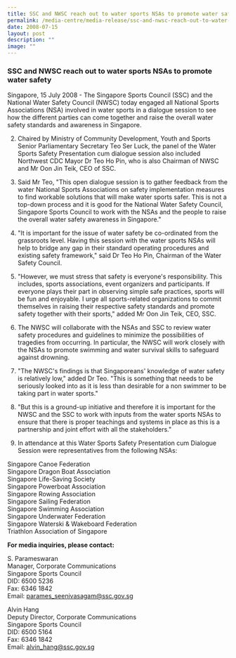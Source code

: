 ```yaml
---
title: SSC and NWSC reach out to water sports NSAs to promote water safety
permalink: /media-centre/media-release/ssc-and-nwsc-reach-out-to-water-sports-nsas-to-promote-water-safety/
date: 2008-07-15
layout: post
description: ""
image: ""
---
```

### **SSC and NWSC reach out to water sports NSAs to promote water safety**

Singapore, 15 July 2008 - The Singapore Sports Council (SSC) and the National Water Safety Council (NWSC) today engaged all National Sports Associations (NSA) involved in water sports in a dialogue session to see how the different parties can come together and raise the overall water safety standards and awareness in Singapore.

2. Chaired by Ministry of Community Development, Youth and Sports Senior Parliamentary Secretary Teo Ser Luck, the panel of the Water Sports Safety Presentation cum dialogue session also included Northwest CDC Mayor Dr Teo Ho Pin, who is also Chairman of NWSC and Mr Oon Jin Teik, CEO of SSC.

3. Said Mr Teo, "This open dialogue session is to gather feedback from the water National Sports Associations on safety implementation measures to find workable solutions that will make water sports safer. This is not a top-down process and it is good for the National Water Safety Council, Singapore Sports Council to work with the NSAs and the people to raise the overall water safety awareness in Singapore."

4. "It is important for the issue of water safety be co-ordinated from the grassroots level. Having this session with the water sports NSAs will help to bridge any gap in their standard operating procedures and existing safety framework," said Dr Teo Ho Pin, Chairman of the Water Safety Council.

5. "However, we must stress that safety is everyone's responsibility. This includes, sports associations, event organizers and participants. If everyone plays their part in observing simple safe practices, sports will be fun and enjoyable. I urge all sports-related organizations to commit themselves in raising their respective safety standards and promote safety together with their sports," added Mr Oon Jin Teik, CEO, SSC.

6. The NWSC will collaborate with the NSAs and SSC to review water safety procedures and guidelines to minimize the possibilities of tragedies from occurring. In particular, the NWSC will work closely with the NSAs to promote swimming and water survival skills to safeguard against drowning.

7. "The NWSC's findings is that Singaporeans' knowledge of water safety is relatively low," added Dr Teo. "This is something that needs to be seriously looked into as it is less than desirable for a non swimmer to be taking part in water sports."

8. "But this is a ground-up initiative and therefore it is important for the NWSC and the SSC to work with inputs from the water sports NSAs to ensure that there is proper teachings and systems in place as this is a partnership and joint effort with all the stakeholders."

9. In attendance at this Water Sports Safety Presentation cum Dialogue Session were representatives from the following NSAs:

Singapore Canoe Federation
<br>
Singapore Dragon Boat Association
<br>
Singapore Life-Saving Society
<br>
Singapore Powerboat Association
<br>
Singapore Rowing Association
<br>
Singapore Sailing Federation
<br>
Singapore Swimming Association
<br>
Singapore Underwater Federation
<br>
Singapore Waterski & Wakeboard Federation
<br>
Triathlon Association of Singapore

**For media inquiries, please contact:**

S. Parameswaran
<br>
Manager, Corporate Communications
<br>
Singapore Sports Council
<br>
DID: 6500 5236
<br>
Fax: 6346 1842
<br>
Email: [parames_seenivasagam@ssc.gov.sg](mailto:parames_seenivasagam@ssc.gov.sg)

Alvin Hang
<br>
Deputy Director, Corporate Communications
<br>
Singapore Sports Council
<br>
DID: 6500 5164
<br>
Fax: 6346 1842
<br>
Email: [alvin_hang@ssc.gov.sg](mailto:alvin_hang@ssc.gov.sg)